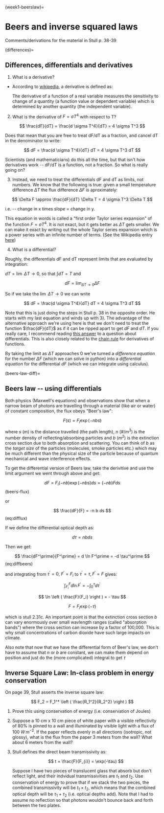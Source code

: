 (week1-beerslaw)=
# Beers and inverse squared laws

Comments/derivations for the material in  Stull p. 38-39

(differences)=

## Differences, differentials and derivatives

1. What is a derivative?

- According to
  [wikipedia](https://en.wikipedia.org/wiki/Derivative), a
  derivative is defined as:

  The derivative of a function of a real variable measures the
  sensitivity to change of a quantity (a function value or dependent
  variable) which is determined by another quantity (the independent
  variable).

2. What is the derivative of $F = \sigma T^4$ with respect to T?

$$
\frac{dF}{dT} = \frac{d \sigma T^4}{dT} = 4 \sigma T^3
$$

Does that mean that you are free to treat dF/dT as a fraction, and
cancel dT in the denominator to write:

$$
dF = \frac{d \sigma T^4}{dT} dT = 4 \sigma T^3 dT
$$

Scientists (and mathematicians) do this all the time, but that isn't how
derivatives work -- dF/dT is a function, not a fraction. So what is
really going on?

3. Instead, we need to treat the differentials dF and dT as limits, not
   numbers. We know that the following is true: given a small
   temperature difference $\Delta T$ the flux difference
   $\Delta F$ is aproximately:

$$
\Delta F \approx  \frac{dF}{dT} \Delta T =  4 \sigma T^3 \Delta T
$$

i.e. -- change in x times slope = change in y.

This equation in words is called a "first order Taylor series expansion"
of the function $F = \sigma T^4$. It is not exact, but it gets
better as $\Delta T$ gets smaller. We can make it exact by writing
out the whole Taylor series expansion which is a power series with an
infinite number of terms. (See the Wikipedia entry
[here](https://en.wikipedia.org/wiki/Taylor_series))

4. What is a differential?

Roughly, the differentials dF and dT represent limits that are evaluated
by integration:

$dT = \lim{\  \Delta T \to 0}$, so that
$\int dT = T$ and

$$
dF = \lim_{ \Delta T \to 0} \Delta F
$$

So if we take the $\lim{\  \Delta T \to 0}$ we can write

$$
dF = \frac{d \sigma T^4}{dT} dT = 4 \sigma T^3 dT
$$

Note that this is just doing the steps in Stull p. 38 in the opposite
order. He starts with my last equation and winds up with 3). The
advantage of the alternative approach we're using here is that we don't
need to treat the function $\frac{dF}{dT}$ as if it can be ripped
apart to get $dF$ and $dT$. If you really care, I recommend
reading [this
answer](http://math.stackexchange.com/questions/23902/what-is-the-practical-difference-between-a-differential-and-a-derivative)
to a question about differentials. This is also closely related to the
[chain rule](https://en.wikipedia.org/wiki/Chain_rule) for
derivatives of functions.

By taking the limit as $\Delta T$ approaches 0 we've turned a
*difference equation* for the number $\Delta F$ (which we can
solve in python) into a *differential equation* for the differential
$dF$ (which we can integrate using calculus).

(beers-law-diff)=

## Beers law -- using differentials

Both physics (Maxwell's equations) and observations show that when a
narrow beam of photons are travelling through a material (like air or
water) of constant composition, the flux obeys "Beer's law":

$$
F(s) = F_i \exp (-n b s)
$$

where $s\ (m)$ is the distance travelled (the path length),
$n\ (\#/m^3)$ is the number denstiy of reflecting/absorbing
particles and $b\ (m^2)$ is the extinction cross section due to
both absorption and scattering. You can think of $b$ as the
*target size* of the particles (molecules, smoke particles etc.) which
may be much different than the physical size of the particle because of
quantum mechanical and wave interference effects.

To get the differential version of Beers law, take the derivitive and
use the limit argument we went through above and get:

$$
dF = F_i (-nb) \exp(-nbs) ds =  (-nb) F ds
$$ (beers-flux)

or

$$
\frac{dF}{F} = -n b ds
$$ (eq:difflux)

If we define the differential optical depth as:

$$
d\tau = n b ds
$$


Then we get:

$$
\frac{dF^\prime}{F^\prime} = d \ln F^\prime = -d \tau^\prime
$$ (eq:diffbeers)

and integrating from $\tau^\prime=0,\ F^\prime=F_i$ to
$\tau^\prime = \tau,F^\prime = F$ gives:

$$
\int_{F_i}^F  d \ln F^\prime = -\int_0^\tau d\tau^\prime
$$

$$
\ln \left ( \frac{F}{F_i} \right ) = - \tau
$$

$$
F = F_i \exp (-\tau)
$$

which is stull 2.31c. An important point is that the extinction cross
section $b$ can vary enormously over small wavlength ranges
(called "absorption bands") where the cross section can increase by a
factor of 100,000. This is why small concentrations of carbon dioxide
have such large impacts on climate.

Also note that now that we have the differential form of Beer's law, we
don't have to assume that $n$ or $b$ are constant, we can
make them depend on position and just do the (more complicated) integral
to get $\tau$

## Inverse Square Law: In-class problem in energy conservation

On page 39, Stull asserts the inverse square law:

$$
F_2 = F_1^* \left ( \frac{R_1^2}{R_2^2} \right )
$$

1. Prove this using conservation of energy (i.e. conservation of Joules)

2. Suppose a 10 cm x 10 cm piece of white paper with a visible
   reflectivity of 80% is pinned to a wall and illuminated by visible
   light with a flux of 100 $W\,m^{-2}$. If the paper reflects
   evenly in all directions (isotropic, not glossy), what is the flux
   from the paper 3 meters from the wall? What about 6 meters from the
   wall?  




3. Stull defines the direct beam transmissivity as:

   $$
   t = \frac{F}{F_{i}} = \exp(-\tau)
   $$

   Suppose I have two pieces of translucent glass that absorb but don't
   reflect light, and their indvidual transmissivities are $t_1$ and
   $t_2$. Use conservation of energy to prove that if we stack the
   two pieces, the combined transmissivity will be $t_1 \times t_2$,
   which means that the combined optical depth will be
   $\tau_1 + \tau_2$ (i.e. optical depths add). Note that I had to
   assume no reflection so that photons wouldn't bounce back and forth
   between the two plates. 
